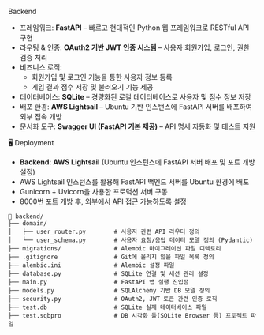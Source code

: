 Backend
- 프레임워크: **FastAPI** – 빠르고 현대적인 Python 웹 프레임워크로 RESTful API 구현
- 라우팅 & 인증: **OAuth2 기반 JWT 인증 시스템** – 사용자 회원가입, 로그인, 권한 검증 처리
- 비즈니스 로직:
  - 회원가입 및 로그인 기능을 통한 사용자 정보 등록
  - 게임 결과 점수 저장 및 불러오기 기능 제공
- 데이터베이스: **SQLite** – 경량화된 로컬 데이터베이스로 사용자 및 점수 정보 저장
- 배포 환경: **AWS Lightsail** – Ubuntu 기반 인스턴스에 FastAPI 서버를 배포하여 외부 접속 개방
- 문서화 도구: **Swagger UI (FastAPI 기본 제공)** – API 명세 자동화 및 테스트 지원


🖥️ Deployment

- **Backend**: **AWS Lightsail** (Ubuntu 인스턴스에 FastAPI 서버 배포 및 포트 개방 설정)  
- AWS Lightsail 인스턴스를 활용해 FastAPI 백엔드 서버를 Ubuntu 환경에 배포  
- Gunicorn + Uvicorn을 사용한 프로덕션 서버 구동  
- 8000번 포트 개방 후, 외부에서 API 접근 가능하도록 설정






```
📁 backend/
├── domain/
│   ├── user_router.py        # 사용자 관련 API 라우터 정의
│   └── user_schema.py        # 사용자 요청/응답 데이터 모델 정의 (Pydantic)
├── migrations/               # Alembic 마이그레이션 파일 디렉토리
├── .gitignore                # Git에 올리지 않을 파일 목록 정의
├── alembic.ini               # Alembic 설정 파일
├── database.py               # SQLite 연결 및 세션 관리 설정
├── main.py                   # FastAPI 앱 실행 진입점
├── models.py                 # SQLAlchemy 기반 DB 모델 정의
├── security.py               # OAuth2, JWT 토큰 관련 인증 로직
├── test.db                   # SQLite 실제 데이터베이스 파일
├── test.sqbpro               # DB 시각화 툴(SQLite Browser 등) 프로젝트 파일
```

